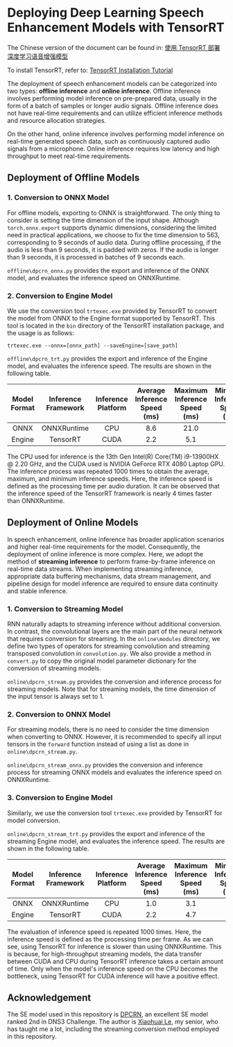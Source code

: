 # Deploying Deep Learning Speech Enhancement Models with TensorRT
The Chinese version of the document can be found in: [使用 TensorRT 部署深度学习语音增强模型](./readme/README_zh.md)

To install TensorRT, refer to: [TensorRT Installation Tutorial](./readme/TRTSETUP.md)

The deployment of speech enhancement models can be categorized into two types: **offline inference** and **online inference**. Offline inference involves performing model inference on pre-prepared data, usually in the form of a batch of samples or longer audio signals. Offline inference does not have real-time requirements and can utilize efficient inference methods and resource allocation strategies.

On the other hand, online inference involves performing model inference on real-time generated speech data, such as continuously captured audio signals from a microphone. Online inference requires low latency and high throughput to meet real-time requirements.

## Deployment of Offline Models
### 1. Conversion to ONNX Model
For offline models, exporting to ONNX is straightforward. The only thing to consider is setting the time dimension of the input shape. Although `torch.onnx.export` supports dynamic dimensions, considering the limited need in practical applications, we choose to fix the time dimension to 563, corresponding to 9 seconds of audio data. During offline processing, if the audio is less than 9 seconds, it is padded with zeros. If the audio is longer than 9 seconds, it is processed in batches of 9 seconds each.

`offline\dpcrn_onnx.py` provides the export and inference of the ONNX model, and evaluates the inference speed on ONNXRuntime.

### 2. Conversion to Engine Model
We use the conversion tool `trtexec.exe` provided by TensorRT to convert the model from ONNX to the Engine format supported by TensorRT. This tool is located in the `bin` directory of the TensorRT installation package, and the usage is as follows:
```
trtexec.exe --onnx=[onnx_path] --saveEngine=[save_path]
```

`offline\dpcrn_trt.py` provides the export and inference of the Engine model, and evaluates the inference speed. The results are shown in the following table.

| **Model Format** | **Inference Framework** | **Inference Platform** | **Average Inference Speed (ms)** | **Maximum Inference Speed (ms)** | **Minimum Inference Speed (ms)** |
|:----------------:|:----------------------:|:---------------------:|:-------------------------------:|:-------------------------------:|:-------------------------------:|
| ONNX | ONNXRuntime | CPU | 8.6 | 21.0 | 7.6|
| Engine |TensorRT| CUDA | 2.2 | 5.1 | 1.9 |

The CPU used for inference is the 13th Gen Intel(R) Core(TM) i9-13900HX @ 2.20 GHz, and the CUDA used is NVIDIA GeForce RTX 4080 Laptop GPU. The inference process was repeated 1000 times to obtain the average, maximum, and minimum inference speeds. Here, the inference speed is defined as the processing time per audio duration. It can be observed that the inference speed of the TensorRT framework is nearly 4 times faster than ONNXRuntime.

## Deployment of Online Models
In speech enhancement, online inference has broader application scenarios and higher real-time requirements for the model. Consequently, the deployment of online inference is more complex. Here, we adopt the method of **streaming inference** to perform frame-by-frame inference on real-time data streams. When implementing streaming inference, appropriate data buffering mechanisms, data stream management, and pipeline design for model inference are required to ensure data continuity and stable inference.

### 1. Conversion to Streaming Model
RNN naturally adapts to streaming inference without additional conversion. In contrast, the convolutional layers are the main part of the neural network that requires conversion for streaming. In the `online\modules` directory, we define two types of operators for streaming convolution and streaming transposed convolution in `convolution.py`. We also provide a method in `convert.py` to copy the original model parameter dictionary for the conversion of streaming models.

`online\dpcrn_stream.py` provides the conversion and inference process for streaming models. Note that for streaming models, the time dimension of the input tensor is always set to 1.

### 2. Conversion to ONNX Model
For streaming models, there is no need to consider the time dimension when converting to ONNX. However, it is recommended to specify all input tensors in the `forward` function instead of using a list as done in `online\dpcrn_stream.py`.

`online\dpcrn_stream_onnx.py` provides the conversion and inference process for streaming ONNX models and evaluates the inference speed on ONNXRuntime.

### 3. Conversion to Engine Model
Similarly, we use the conversion tool `trtexec.exe` provided by TensorRT for model conversion.

`online\dpcrn_stream_trt.py` provides the export and inference of the streaming Engine model, and evaluates the inference speed. The results are shown in the following table.

| **Model Format** | **Inference Framework** | **Inference Platform** | **Average Inference Speed (ms)** | **Maximum Inference Speed (ms)** | **Minimum Inference Speed (ms)** |
|:----------------:|:----------------------:|:---------------------:|:-------------------------------:|:-------------------------------:|:-------------------------------:|
| ONNX | ONNXRuntime | CPU |1.0 | 3.1 | 0.9 |
| Engine |TensorRT| CUDA |2.2 | 4.7 | 1.8 |

The evaluation of inference speed is repeated 1000 times. Here, the inference speed is defined as the processing time per frame. As we can see, using TensorRT for inference is slower than using ONNXRuntime. This is because, for high-throughput streaming models, the data transfer between CUDA and CPU during TensorRT inference takes a certain amount of time. Only when the model's inference speed on the CPU becomes the bottleneck, using TensorRT for CUDA inference will have a positive effect.

## Acknowledgement
The SE model used in this repository is [DPCRN](https://arxiv.org/abs/2107.05429), an excellent SE model ranked 2nd in DNS3 Challenge. The author is [Xiaohuai Le](https://github.com/Le-Xiaohuai-speech), my senior, who has taught me a lot, including the streaming conversion method employed in this repository.

